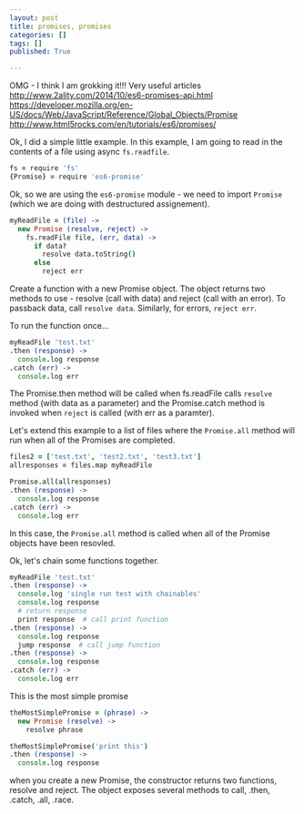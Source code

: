 ```yaml
---
layout: post
title: promises, promises
categories: []
tags: []
published: True

---
```


OMG - I think I am grokking it!!! Very useful articles
http://www.2ality.com/2014/10/es6-promises-api.html
https://developer.mozilla.org/en-US/docs/Web/JavaScript/Reference/Global_Objects/Promise
http://www.html5rocks.com/en/tutorials/es6/promises/


Ok, I did a simple little example. In this example, I am going to read in the contents of a file using async `fs.readfile`.

```coffee
fs = require 'fs'
{Promise} = require 'es6-promise'
```

Ok, so we are using the `es6-promise` module - we need to import `Promise` (which we are doing with destructured assignement).

```coffee
myReadFile = (file) ->
  new Promise (resolve, reject) ->
    fs.readFile file, (err, data) ->
      if data?
        resolve data.toString()
      else
        reject err
```

Create a function with a new Promise object. The object returns two methods to use - resolve (call with data) and reject (call with an error). To passback data, call `resolve data`. Similarly, for errors, `reject err`.

To run the function once...

```coffee
myReadFile 'test.txt'
.then (response) ->
  console.log response
.catch (err) ->
  console.log err
```

The Promise.then method will be called when fs.readFile calls `resolve` method (with data as a parameter) and the Promise.catch method is invoked when `reject` is called (with err as a paramter).

Let's extend this example to a list of files where the `Promise.all` method will run when all of the Promises are completed.

```coffee
files2 = ['test.txt', 'test2.txt', 'test3.txt']
allresponses = files.map myReadFile

Promise.all(allresponses)
.then (response) ->
  console.log response
.catch (err) ->
  console.log err
```

In this case, the `Promise.all` method is called when all of the Promise objects have been resovled.

Ok, let's chain some functions together.

```coffee
myReadFile 'test.txt'
.then (response) ->
  console.log 'single run test with chainables'
  console.log response
  # return response
  print response  # call print function
.then (response) ->
  console.log response
  jump response  # call jump function
.then (response) ->
  console.log response
.catch (err) ->
  console.log err
```

This is the most simple promise

```coffee
theMostSimplePromise = (phrase) ->
  new Promise (resolve) ->
    resolve phrase

theMostSimplePromise('print this')
.then (response) ->
  console.log response
```


when you create a new Promise, the constructor returns two functions, resolve and reject. The object exposes several methods to call, .then, .catch, .all, .race.
